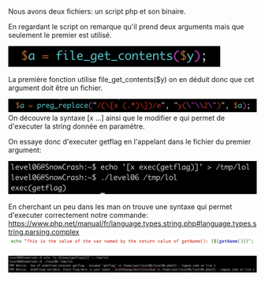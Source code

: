 Nous avons deux fichiers: un script php et son binaire.

En regardant le script on remarque qu'il prend deux arguments mais que seulement le premier est utilisé. 

![image info](./file_content.png)

La première fonction utilise file_get_contents($y) on en déduit donc que cet argument doit être un fichier.

![image info](./replace.png)
On découvre la syntaxe [x ...] ainsi que le modifier e qui permet de d'executer la string donnée en paramètre.

On essaye donc d'executer getflag en l'appelant dans le fichier du premier argument:

![image info](./exec.png)

En cherchant un peu dans les man on trouve une syntaxe qui permet d'executer correctement notre commande:
https://www.php.net/manual/fr/language.types.string.php#language.types.string.parsing.complex
![image info](./syntaxe.png)

![image info](./result.png)
